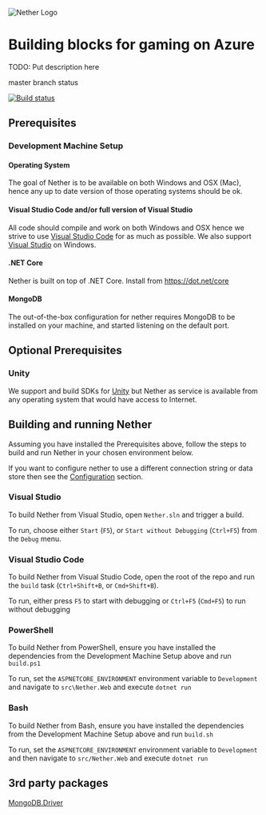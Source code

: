 ![Nether Logo](https://github.com/dx-ted-emea/nether/blob/master/logos/both-logo-and-title/logo-title-1109x256.png)
# Building blocks for gaming on Azure

TODO: Put description here

master branch status

[![Build status](https://ci.appveyor.com/api/projects/status/4fgaaeakffhf32vu/branch/master?svg=true)](https://ci.appveyor.com/project/stuartleeks/nether/branch/master)


## Prerequisites

### Development Machine Setup

#### Operating System

The goal of Nether is to be available on both Windows and OSX (Mac), hence any up to date version of those operating systems should be ok.

#### Visual Studio Code and/or full version of Visual Studio

All code should compile and work on both Windows and OSX hence we strive to use [Visual Studio Code](https://code.visualstudio.com) for as much as possible. We also  support [Visual Studio](https://www.visualstudio.com/en-us/products/visual-studio-community-vs.aspx) on Windows.

#### .NET Core

Nether is built on top of .NET Core. Install from https://dot.net/core

#### MongoDB
The out-of-the-box configuration for nether requires MongoDB to be installed on your machine, and started listening on the default port.

## Optional Prerequisites

### Unity

We support and build SDKs for [Unity](http://unity3d.com) but Nether as service is available from any operating system that would have access to Internet.

## Building and running Nether

Assuming you have installed the Prerequisites above, follow the steps to build and run Nether in your chosen environment below.

If you want to configure nether to use a different connection string or data store then see the [Configuration](documentation/Configuration.md) section.

### Visual Studio

To build Nether from Visual Studio, open `Nether.sln` and trigger a build. 

To run, choose either `Start` (`F5`), or `Start without Debugging` (`Ctrl+F5`) from the `Debug` menu.

### Visual Studio Code

To build Nether from Visual Studio Code, open the root of the repo and run the `build` task (`Ctrl+Shift+B`, or `Cmd+Shift+B`).

To run, either press `F5` to start with debugging or `Ctrl+F5` (`Cmd+F5`) to run without debugging

### PowerShell

To build Nether from PowerShell, ensure you have installed the dependencies from the Development Machine Setup above and run `build.ps1`


To run, set the `ASPNETCORE_ENVIRONMENT` environment variable to `Development` and navigate to `src\Nether.Web` and execute `dotnet run`

### Bash

To build Nether from Bash, ensure you have installed the dependencies from the Development Machine Setup above and run `build.sh`

To run, set the `ASPNETCORE_ENVIRONMENT` environment variable to `Development` and then navigate to `src/Nether.Web` and execute `dotnet run`



## 3rd party packages
[MongoDB.Driver](https://www.nuget.org/packages/MongoDB.Driver/2.3.0-rc1)
